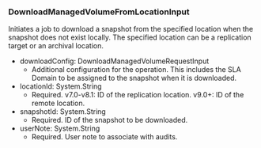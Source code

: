 ### DownloadManagedVolumeFromLocationInput
Initiates a job to download a snapshot from the specified location when the snapshot does not exist locally. The specified location can be a replication target or an archival location.

- downloadConfig: DownloadManagedVolumeRequestInput
  - Additional configuration for the operation. This includes the SLA Domain to be assigned to the snapshot when it is downloaded.
- locationId: System.String
  - Required. v7.0-v8.1: ID of the replication location.
      v9.0+: ID of the remote location.
- snapshotId: System.String
  - Required. ID of the snapshot to be downloaded.
- userNote: System.String
  - Required. User note to associate with audits.
